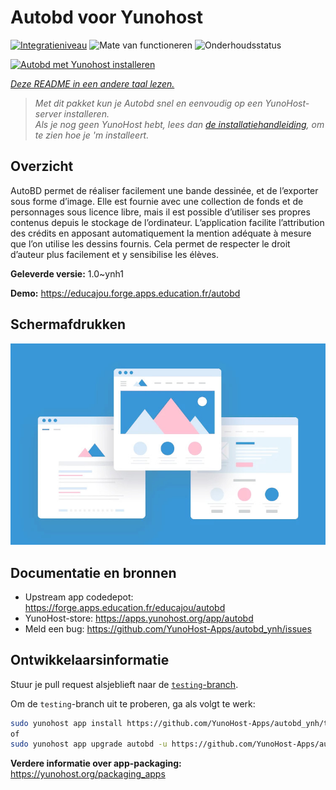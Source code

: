 <!--
NB: Deze README is automatisch gegenereerd door <https://github.com/YunoHost/apps/tree/master/tools/readme_generator>
Hij mag NIET handmatig aangepast worden.
-->

# Autobd voor Yunohost

[![Integratieniveau](https://dash.yunohost.org/integration/autobd.svg)](https://ci-apps.yunohost.org/ci/apps/autobd/) ![Mate van functioneren](https://ci-apps.yunohost.org/ci/badges/autobd.status.svg) ![Onderhoudsstatus](https://ci-apps.yunohost.org/ci/badges/autobd.maintain.svg)

[![Autobd met Yunohost installeren](https://install-app.yunohost.org/install-with-yunohost.svg)](https://install-app.yunohost.org/?app=autobd)

*[Deze README in een andere taal lezen.](./ALL_README.md)*

> *Met dit pakket kun je Autobd snel en eenvoudig op een YunoHost-server installeren.*  
> *Als je nog geen YunoHost hebt, lees dan [de installatiehandleiding](https://yunohost.org/install), om te zien hoe je 'm installeert.*

## Overzicht

AutoBD permet de réaliser facilement une bande dessinée, et de l’exporter sous forme d’image. Elle est fournie avec une collection de fonds et de personnages sous licence libre, mais il est possible d’utiliser ses propres contenus depuis le stockage de l’ordinateur. L’application facilite l’attribution des crédits en apposant automatiquement la mention adéquate à mesure que l’on utilise les dessins fournis. Cela permet de respecter le droit d’auteur plus facilement et y sensibilise les élèves.


**Geleverde versie:** 1.0~ynh1

**Demo:** <https://educajou.forge.apps.education.fr/autobd>

## Schermafdrukken

![Schermafdrukken van Autobd](./doc/screenshots/example.jpg)

## Documentatie en bronnen

- Upstream app codedepot: <https://forge.apps.education.fr/educajou/autobd>
- YunoHost-store: <https://apps.yunohost.org/app/autobd>
- Meld een bug: <https://github.com/YunoHost-Apps/autobd_ynh/issues>

## Ontwikkelaarsinformatie

Stuur je pull request alsjeblieft naar de [`testing`-branch](https://github.com/YunoHost-Apps/autobd_ynh/tree/testing).

Om de `testing`-branch uit te proberen, ga als volgt te werk:

```bash
sudo yunohost app install https://github.com/YunoHost-Apps/autobd_ynh/tree/testing --debug
of
sudo yunohost app upgrade autobd -u https://github.com/YunoHost-Apps/autobd_ynh/tree/testing --debug
```

**Verdere informatie over app-packaging:** <https://yunohost.org/packaging_apps>
